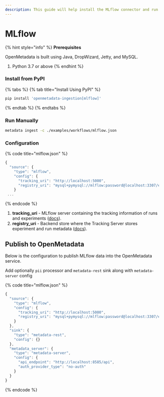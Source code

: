 ```yaml
---
description: This guide will help install the MLflow connector and run it manually
---
```


# MLflow

{% hint style="info" %}
**Prerequisites**

OpenMetadata is built using Java, DropWizard, Jetty, and MySQL.

1. Python 3.7 or above
{% endhint %}

### Install from PyPI

{% tabs %}
{% tab title="Install Using PyPI" %}
```bash
pip install 'openmetadata-ingestion[mlflow]'
```
{% endtab %}
{% endtabs %}

### Run Manually

```bash
metadata ingest -c ./examples/workflows/mlflow.json
```

### Configuration

{% code title="mlflow.json" %}
```javascript
{
  "source": {
    "type": "mlflow",
    "config": {
      "tracking_uri": "http://localhost:5000",
      "registry_uri": "mysql+pymysql://mlflow:password@localhost:3307/experiments"
    }
 ...
```
{% endcode %}

1. **tracking\_uri** - MLflow server containing the tracking information of runs and experiments ([docs](https://mlflow.org/docs/latest/tracking.html#)).
2. **registry\_uri** - Backend store where the Tracking Server stores experiment and run metadata ([docs](https://mlflow.org/docs/latest/tracking.html#id14)).

## Publish to OpenMetadata

Below is the configuration to publish MLflow data into the OpenMetadata service.

Add optionally `pii` processor and `metadata-rest` sink along with `metadata-server` config

{% code title="mlflow.json" %}
```javascript
{
  "source": {
    "type": "mlflow",
    "config": {
      "tracking_uri": "http://localhost:5000",
      "registry_uri": "mysql+pymysql://mlflow:password@localhost:3307/experiments"
    }
  },
  "sink": {
    "type": "metadata-rest",
    "config": {}
  },
  "metadata_server": {
    "type": "metadata-server",
    "config": {
      "api_endpoint": "http://localhost:8585/api",
      "auth_provider_type": "no-auth"
    }
  }
}
```
{% endcode %}
